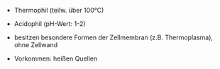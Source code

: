 - Thermophil (teilw. über 100°C)
- Acidophil (pH-Wert: 1-2)

- besitzen besondere Formen der Zellmembran (z.B. Thermoplasma), ohne Zellwand

- Vorkommen: heißen Quellen 
